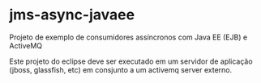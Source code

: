 # jms-async-javaee
Projeto de exemplo de consumidores assíncronos com Java EE (EJB) e ActiveMQ

Este projeto do eclipse deve ser executado em um servidor de aplicação (jboss, glassfish, etc) em consjunto a um activemq server externo.
